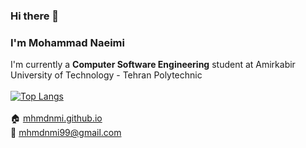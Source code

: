 ### Hi there 👋

<!--
**MhmdNmi/MhmdNmi** is a ✨ _special_ ✨ repository because its `README.md` (this file) appears on your GitHub profile.

Here are some ideas to get you started:

- 🔭 I’m currently working on ...
- 🌱 I’m currently learning ...
- 👯 I’m looking to collaborate on ...
- 🤔 I’m looking for help with ...
- 💬 Ask me about ...
- 📫 How to reach me: ...
- 😄 Pronouns: ...
- ⚡ Fun fact: ...
-->

### I'm **Mohammad Naeimi**
I'm currently a **Computer Software Engineering** student at Amirkabir University of Technology - Tehran Polytechnic<br/><br/>
[![Top Langs](https://github-readme-stats.vercel.app/api/top-langs/?username=MhmdNmi&show_icons=true&theme=gruvbox&&langs_count=10&layout=compact)](https://github.com/MhmdNmi)<br/>
<br/>
🏠 [mhmdnmi.github.io](https://mhmdnmi.github.io/)<br/>
📧 [mhmdnmi99@gmail.com](mailto:mhmdnmi99@gmail.com)<br/>
